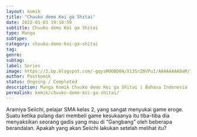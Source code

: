 ```yaml
---
layout: komik
title: "Chuuko demo Koi ga Shitai"
date: 2022-01-03 19:10:59
subtitle: Chuuko demo Koi ga Shitai
type: Manga
subtype: 
category: chuuko-demo-koi-ga-shitai
tag: 
genre: 
subtag: 
label: Series
image: https://2.bp.blogspot.com/-gqysMdOBD0A/X13SrZ6VPuI/AAAAAAAABeM/7kODdLaIgAosOD4miN_WiUs__CynKXZ7gCLcBGAsYHQ/s72-c/cover%2B%25281%2529.jpg
author: Postkomik
status: Ongoing / Completed
description: Manga Komik Chuuko demo Koi ga Shitai | Bahasa Indonesia
permalink: komik/chuuko-demo-koi-ga-shitai/
---
```


Aramiya Seiichi, pelajar SMA kelas 2, yang sangat menyukai game eroge. Suatu ketika pulang dari membeli game kesukaanya itu tiba-tiba dia menyaksikan seorang gadis yang mau di “Gangbang” oleh beberapa berandalan. Apakah yang akan Seiichi lakukan setelah melihat itu?
